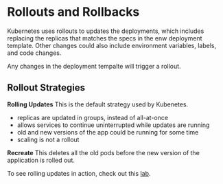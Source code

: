 
# Rollouts and Rollbacks 

Kubernetes uses rollouts to updates the deployments, which includes replacing the replicas that matches the specs in the enw deployment template. Other changes could also include environment variables, labels, and code changes. 

Any changes in the deployment tempalte will trigger a rollout.

## Rollout Strategies 

**Rolling Updates**
This is the default strategy used by Kubenetes.
- replicas are updated in groups, instead of all-at-once
- allows services to continue uninterrupted while updates are running
- old and new versions of the app could be running for some time
- scaling is not a rollout

**Recreate**
This deletes all the old pods before the new version of the application is rolled out.


To see rolling updates in action, check out this [lab](../../lab45_Rollouts_and_Rollbacks/README.md).